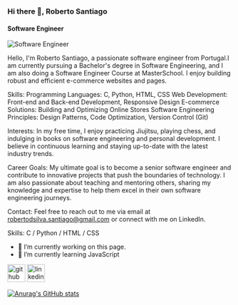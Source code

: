 ### Hi there 👋, Roberto Santiago
#### Software Engineer
![Software Engineer](https://arturssmirnovs.github.io/github-profile/images/banner.png)

Hello, I'm Roberto Santiago, a passionate software engineer from Portugal.I am currently pursuing a Bachelor's degree in Software Engineering, and I am also doing a Software Engineer Course at MasterSchool. I enjoy building robust and efficient e-commerce websites and pages.

Skills: Programming Languages: C, Python, HTML, CSS Web Development: Front-end and Back-end Development, Responsive Design E-commerce Solutions: Building and Optimizing Online Stores Software Engineering Principles: Design Patterns, Code Optimization, Version Control (Git)

Interests: In my free time, I enjoy practicing Jiujitsu, playing chess, and indulging in books on software engineering and personal development. I believe in continuous learning and staying up-to-date with the latest industry trends.

Career Goals: My ultimate goal is to become a senior software engineer and contribute to innovative projects that push the boundaries of technology. I am also passionate about teaching and mentoring others, sharing my knowledge and expertise to help them excel in their own software engineering journeys.

Contact: Feel free to reach out to me via email at robertodsilva.santiago@gmail.com or connect with me on LinkedIn.

Skills: C / Python / HTML / CSS

- 🔭 I’m currently working on this page. 
- 🌱 I’m currently learning JavaScript 


[<img src='https://cdn.jsdelivr.net/npm/simple-icons@3.0.1/icons/github.svg' alt='github' height='40'>](https://github.com/RobertodSilvaSantiago)  <img src='https://cdn.jsdelivr.net/npm/simple-icons@3.0.1/icons/linkedin.svg' alt='linkedin' height='40'>

[![Anurag's GitHub stats](https://github-readme-stats.vercel.app/api?username=RobertodSilvaSantiago)](https://github.com/anuraghazra/github-readme-stats)
